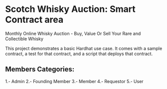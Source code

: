 # Scotch Whisky Auction: Smart Contract area

Monthly Online Whisky Auction - Buy, Value Or Sell Your Rare and Collectible Whisky

This project demonstrates a basic Hardhat use case. It comes with a sample contract, a test for that contract, and a script that deploys that contract.

## Members Categories:

1.- Admin
2.- Founding Member
3.- Member
4.- Requestor
5.- User